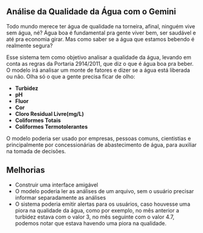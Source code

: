 ## **Análise da Qualidade da Água com o Gemini**
  Todo mundo merece ter água de qualidade na torneira, afinal, ninguém vive sem água, né? Água boa é fundamental pra gente viver bem, ser saudável e até pra economia girar. Mas como saber se a água que estamos bebendo é realmente segura?

  Esse sistema tem como objetivo analisar a qualidade da água, levando em conta as regras da Portaria 2914/2011, que diz o que é água boa pra beber. O modelo irá analisar um monte de fatores e dizer se a água está liberada ou não. 
Olha só o que a gente precisa ficar de olho:
- **Turbidez**
- **pH**
- **Fluor**
- **Cor**
- **Cloro Residual Livre(mg/L)**
- **Coliformes Totais**
- **Coliformes Termotolerantes**

O modelo poderia ser usado por empresas, pessoas comuns, cientistias e principalmente por concessionárias de abastecimento de água, para auxiliar na tomada de decisões.

## **Melhorias**
- Construir uma interface amigável
- O modelo poderia ler as análises de um arquivo, sem o usuário precisar informar separadamente as análises
- O sistema poderia emitir alertas para os usuários, caso houvesse uma piora na qualidade da água, como por exemplo, no mês anterior a turbidez estava com o valor 3, no mês seguinte com o valor 4.7, podemos notar que estava havendo uma piora na qualidade.
